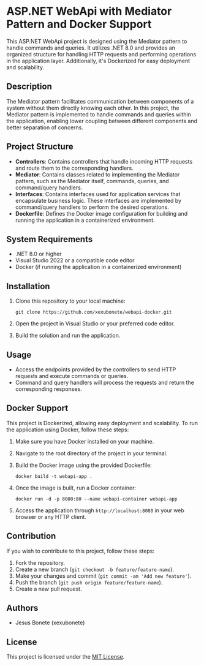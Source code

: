 # ASP.NET WebApi with Mediator Pattern and Docker Support

This ASP.NET WebApi project is designed using the Mediator pattern to handle commands and queries. It utilizes .NET 8.0 and provides an organized structure for handling HTTP requests and performing operations in the application layer. Additionally, it's Dockerized for easy deployment and scalability.

## Description

The Mediator pattern facilitates communication between components of a system without them directly knowing each other. In this project, the Mediator pattern is implemented to handle commands and queries within the application, enabling lower coupling between different components and better separation of concerns.

## Project Structure

- **Controllers**: Contains controllers that handle incoming HTTP requests and route them to the corresponding handlers.
- **Mediator**: Contains classes related to implementing the Mediator pattern, such as the Mediator itself, commands, queries, and command/query handlers.
- **Interfaces**: Contains interfaces used for application services that encapsulate business logic. These interfaces are implemented by command/query handlers to perform the desired operations.
- **Dockerfile**: Defines the Docker image configuration for building and running the application in a containerized environment.

## System Requirements

- .NET 8.0 or higher
- Visual Studio 2022 or a compatible code editor
- Docker (if running the application in a containerized environment)

## Installation

1. Clone this repository to your local machine:
   
   `git clone https://github.com/xexubonete/webapi-docker.git`

3. Open the project in Visual Studio or your preferred code editor.

4. Build the solution and run the application.

## Usage

- Access the endpoints provided by the controllers to send HTTP requests and execute commands or queries.
- Command and query handlers will process the requests and return the corresponding responses.

## Docker Support

This project is Dockerized, allowing easy deployment and scalability. To run the application using Docker, follow these steps:

1. Make sure you have Docker installed on your machine.
2. Navigate to the root directory of the project in your terminal.
3. Build the Docker image using the provided Dockerfile:

   `docker build -t webapi-app .`
   
5. Once the image is built, run a Docker container:

   `docker run -d -p 8080:80 --name webapi-container webapi-app`

6. Access the application through `http://localhost:8080` in your web browser or any HTTP client.

## Contribution

If you wish to contribute to this project, follow these steps:

1. Fork the repository.
2. Create a new branch (`git checkout -b feature/feature-name`).
3. Make your changes and commit (`git commit -am 'Add new feature'`).
4. Push the branch (`git push origin feature/feature-name`).
5. Create a new pull request.

## Authors

- Jesus Bonete (xexubonete)

## License

This project is licensed under the [MIT License](LICENSE).






